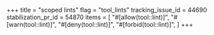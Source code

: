 +++
title = "scoped lints"
flag = "tool_lints"
tracking_issue_id = 44690
stabilization_pr_id = 54870
items = [
    "#[allow(tool::lint)]",
    "#[warn(tool::lint)]",
    "#[deny(tool::lint)]",
    "#[forbid(tool::lint)]",
]
+++
